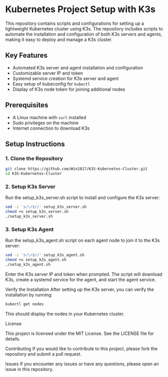 # Kubernetes Project Setup with K3s

This repository contains scripts and configurations for setting up a lightweight Kubernetes cluster using K3s. The repository includes scripts to automate the installation and configuration of both K3s servers and agents, making it easy to deploy and manage a K3s cluster.

## Key Features

- Automated K3s server and agent installation and configuration
- Customizable server IP and token
- Systemd service creation for K3s server and agent
- Easy setup of kubeconfig for `kubectl`
- Display of K3s node token for joining additional nodes

## Prerequisites

- A Linux machine with `curl` installed
- Sudo privileges on the machine
- Internet connection to download K3s

## Setup Instructions

### 1. Clone the Repository

```bash
git clone https://github.com/Win1817/K3S-Kubernetes-Cluster.git
cd K3S-Kubernetes-Cluster
````


### 2. Setup K3s Server
Run the setup_k3s_server.sh script to install and configure the K3s server:
````bash
sed -i 's/\r$//' setup_k3s_server.sh
chmod +x setup_k3s_server.sh
./setup_k3s_server.sh
````

### 3. Setup K3s Agent
Run the setup_k3s_agent.sh script on each agent node to join it to the K3s server:
````bash
sed -i 's/\r$//' setup_k3s_agent.sh
chmod +x setup_k3s_agent.sh
./setup_k3s_agent.sh
````
Enter the K3s server IP and token when prompted. The script will download K3s, create a systemd service for the agent, and start the agent service.

Verify the Installation
After setting up the K3s server, you can verify the installation by running:
````bash
kubectl get nodes
````

This should display the nodes in your Kubernetes cluster.

License

This project is licensed under the MIT License. See the LICENSE file for details.

Contributing
If you would like to contribute to this project, please fork the repository and submit a pull request.

Issues
If you encounter any issues or have any questions, please open an issue in this repository.
